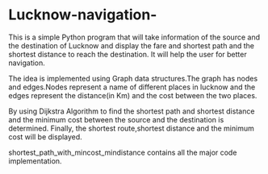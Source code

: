# Lucknow-navigation-
This is a simple Python program that will take information of the source and the destination of Lucknow and display the fare and shortest path and the shortest distance to reach the destination. It will help the user for better navigation.


The idea is implemented using Graph data structures.The graph has nodes and edges.Nodes represent a name of different places in lucknow and the edges represent the distance(in Km) and the cost between the two places.


By using Dijkstra Algorithm to find the shortest path and shortest distance and the minimum cost between the source and the destination is determined.
Finally, the shortest route,shortest distance and the minimum cost will be displayed.


shortest_path_with_mincost_mindistance contains all the major code implementation.
